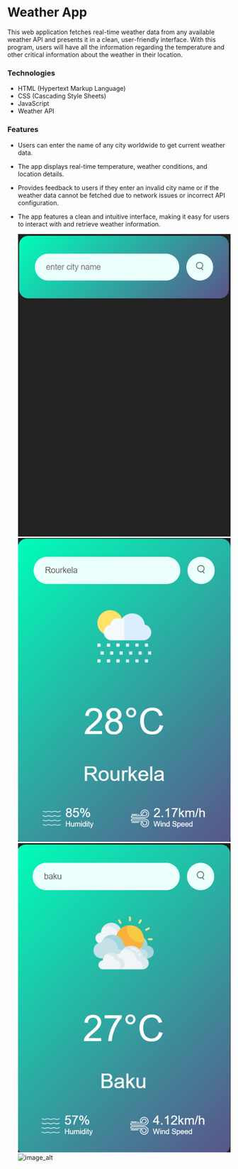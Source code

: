 # Weather App

This web application fetches real-time weather data from any available weather API and presents it in a clean, user-friendly interface. With this program, users will have all the information regarding the temperature and other critical information about the weather in their location.

### Technologies
+ HTML (Hypertext Markup Language)
+ CSS (Cascading Style Sheets)
+ JavaScript
+ Weather API

### Features
+ Users can enter the name of any city worldwide to get current weather data.
+ The app displays real-time temperature, weather conditions, and location details.
+ Provides feedback to users if they enter an invalid city name or if the weather data cannot be fetched due to network issues or incorrect API configuration.
+ The app features a clean and intuitive interface, making it easy for users to interact with and retrieve weather information.

  ![image_alt](https://github.com/architadu/weather-app/blob/main/w1.png?raw=true)
  ![image_alt](https://github.com/architadu/weather-app/blob/main/w2.png?raw=true)
  ![image_alt](https://github.com/architadu/weather-app/blob/main/w3.png?raw=true)
  ![image_alt]()

